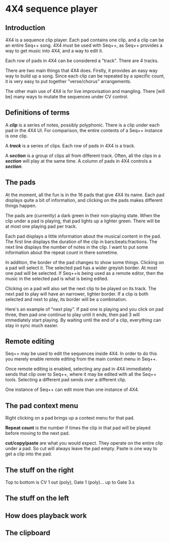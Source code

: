 # 4X4 sequence player

## Introduction

4X4 is a sequence clip player. Each pad contains one clip, and a clip can be an entire Seq++ song. 4X4 must be used with Seq++, as Seq++ provides a way to get music into 4X4, and a way to edit it.

Each row of pads in 4X4 can be considered a "track". There are 4 tracks.

There are two main things that 4X4 does. Firstly, it provides an easy way way to build up a song. Since each clip can be repeated by a specific count, it is very easy to put together "verse/chorus" arrangements.

The other main use of 4X4 is for live improvisation and mangling. There [will be] many ways to mutate the sequences under CV control.

## Definitions of terms

A **_clip_** is a series of notes, possibly polyphonic. There is a clip under each pad in the 4X4 UI. For comparison, the entire contents of a Seq++ instance is one clip.

A **_track_** is a series of clips. Each row of pads in 4X4 is a track.

A **_section_** is a group of clips all from different track. Often, all the clips in a **_section_** will play at the same time. A column of pads in 4X4 controls a **_section_**.

## The pads

At the moment, all the fun is in the 16 pads that give 4X4 its name. Each pad displays quite a bit of information, and clicking on the pads makes different things happen.

The pads are (currently) a dark green in their non-playing state. When the clip under a pad is playing, that pad lights up a lighter green. There will be at most one playing pad per track.

Each pad displays a little information about the musical content in the pad. The first line displays the duration of the clip in bars:beats:fractions. The next line displays the number of notes in the clip. I want to put some information about the repeat count in there sometime.

In addition, the border of the pad changes to show some things. Clicking on a pad will select it. The selected pad has a wider greyish border. At most one pad will be selected. If Seq++is being used as a remote editor, then the music in the selected pad is what is being edited.

Clicking on a pad will also set the next clip to be played on its track. The next pad to play will have an narrower, lighter border. If a clip is both selected and next to play, its border will be a combination.

Here's an example of "next play". If pad one is playing and you click on pad three, then pad one continue to play until it ends, then pad 3 will immediately start playing. By waiting until the end of a clip, everything can stay in sync much easier.

## Remote editing

Seq++ may be used to edit the sequences inside 4X4. In order to do this you merely enable remote editing from the main context menu in Seq++.

Once remote editing is enabled, selecting any pad in 4X4 immediately sends that clip over to Seq++, where it may be edited with all the Seq++ tools. Selecting a different pad sends over a different clip.

One instance of Seq++ can edit more than one instance of 4X4.

## The pad context menu

Right clicking on a pad brings up a context menu for that pad.

**Repeat count** is the number if times the clip in that pad will be played before moving to the next pad.

**cut/copy/paste** are what you would expect. They operate on the entire clip under a pad. So cut will always leave the pad empty. Paste is one way to get a clip into the pad.

## The stuff on the right

Top to bottom is CV 1 out (poly), Gate 1 (poly)... up to Gate 3.s

## The stuff on the left

## How does playback work

## The clipboard
